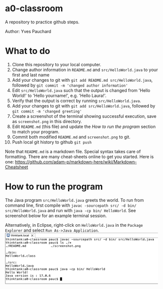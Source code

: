 # a0-classroom
A repository to practice github steps.

Author: Yves Pauchard

# What to do
1. Clone this repository to your local computer.
1. Change author information in `README.md` and `src/HelloWorld.java` to your first and last name
1. Add your changes to git with `git add README.md src/HelloWorld.java`, followed by `git commit -m 'changed author information'`
1. Edit `src/HelloWorld.java` such that the output is changed from 'Hello World!' to 'Hello yourname!', e.g. 'Hello Laura!'. 
1. Verify that the output is correct by running `src/HelloWorld.java`.
1. Add your changes to git with `git add src/HelloWorld.java`, followed by `git commit -m 'changed greeting'`
1. Create a screenshot of the terminal showing successful execution, save as `screenshot.png` in this directory.
1. Edit `README.md` (this file) and update the *How to run the program* section to match your program.
1. Commit both modified `README.md` and `screenshot.png` to git.
1. Push local git history to github `git push`

Note that `README.md` is a markdown file. Special syntax takes care of formatting. There are many cheat-sheets online to get you started. Here is one: https://github.com/adam-p/markdown-here/wiki/Markdown-Cheatsheet

# How to run the program
The Java program `src/HelloWorld.java` greets the world. To run from command line, first compile with `javac -sourcepath src/ -d bin/ src/HelloWorld.java` and run with `java -cp bin/ HelloWorld`. See screenshot below for an example terminal session.

Alternatively, in Eclipse, right-click on `HelloWorld.java` in the `Package Explorer` and select `Run As->Java Application`.
![Example screenshot](screenshot.png)
